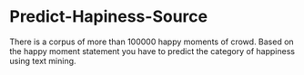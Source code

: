 # Predict-Hapiness-Source
There is a corpus of more than 100000 happy moments of crowd. Based on the happy moment statement you have to predict the category of happiness using text mining.

